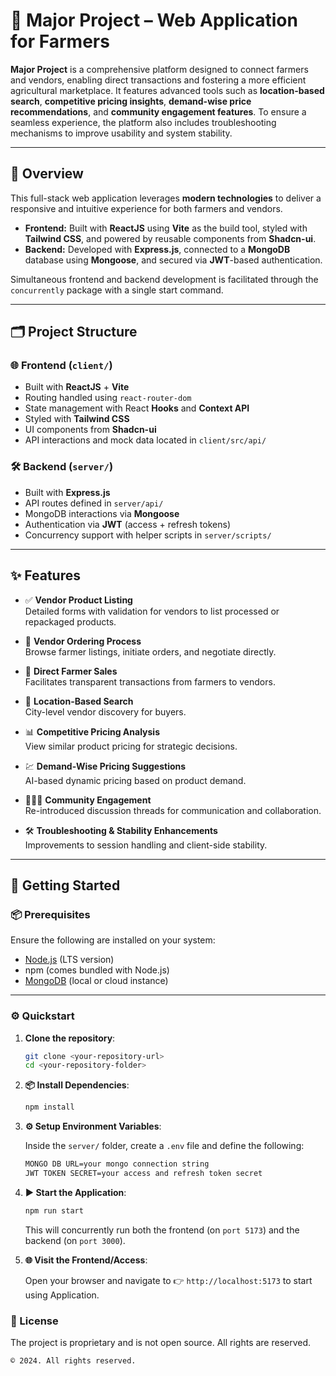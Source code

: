 # 🌾 Major Project – Web Application for Farmers

**Major Project** is a comprehensive platform designed to connect farmers and vendors, enabling direct transactions and fostering a more efficient agricultural marketplace. It features advanced tools such as **location-based search**, **competitive pricing insights**, **demand-wise price recommendations**, and **community engagement features**. To ensure a seamless experience, the platform also includes troubleshooting mechanisms to improve usability and system stability.

---

## 📌 Overview

This full-stack web application leverages **modern technologies** to deliver a responsive and intuitive experience for both farmers and vendors.

- **Frontend:** Built with **ReactJS** using **Vite** as the build tool, styled with **Tailwind CSS**, and powered by reusable components from **Shadcn-ui**.
- **Backend:** Developed with **Express.js**, connected to a **MongoDB** database using **Mongoose**, and secured via **JWT**-based authentication.

Simultaneous frontend and backend development is facilitated through the `concurrently` package with a single start command.

---

## 🗂️ Project Structure

### 🌐 Frontend (`client/`)

- Built with **ReactJS** + **Vite**
- Routing handled using `react-router-dom`
- State management with React **Hooks** and **Context API**
- Styled with **Tailwind CSS**
- UI components from **Shadcn-ui**
- API interactions and mock data located in `client/src/api/`

### 🛠️ Backend (`server/`)

- Built with **Express.js**
- API routes defined in `server/api/`
- MongoDB interactions via **Mongoose**
- Authentication via **JWT** (access + refresh tokens)
- Concurrency support with helper scripts in `server/scripts/`

---

## ✨ Features

- ✅ **Vendor Product Listing**  
  Detailed forms with validation for vendors to list processed or repackaged products.

- 🛒 **Vendor Ordering Process**  
  Browse farmer listings, initiate orders, and negotiate directly.

- 🌱 **Direct Farmer Sales**  
  Facilitates transparent transactions from farmers to vendors.

- 📍 **Location-Based Search**  
  City-level vendor discovery for buyers.

- 📊 **Competitive Pricing Analysis**  
  View similar product pricing for strategic decisions.

- 💹 **Demand-Wise Pricing Suggestions**  
  AI-based dynamic pricing based on product demand.

- 🧑‍🤝‍🧑 **Community Engagement**  
  Re-introduced discussion threads for communication and collaboration.

- 🛠️ **Troubleshooting & Stability Enhancements**  
  Improvements to session handling and client-side stability.

---

## 🚀 Getting Started

### 📦 Prerequisites

Ensure the following are installed on your system:

- [Node.js](https://nodejs.org/) (LTS version)
- npm (comes bundled with Node.js)
- [MongoDB](https://www.mongodb.com/) (local or cloud instance)

---

### ⚙️ Quickstart

1. **Clone the repository**:
   ```bash
   git clone <your-repository-url>
   cd <your-repository-folder>


2. **📦 Install Dependencies**:

    ```bash
    npm install
    ```

3. **⚙️ Setup Environment Variables**:

   Inside the `server/` folder, create a `.env` file and define the following:
    ```bash
    MONGO DB URL=your mongo connection string
    JWT TOKEN SECRET=your access and refresh token secret
    ```

4. **▶️ Start the Application**:

   ```bash
   npm run start
   ```
   This will concurrently run both the frontend (on `port 5173`) and the backend (on `port 3000`).


5. **🌐 Visit the Frontend/Access**:

   Open your browser and navigate to 👉 `http://localhost:5173` to start using Application.

### 📄 License

The project is proprietary and is not open source. All rights are reserved.

```
© 2024. All rights reserved.
```

